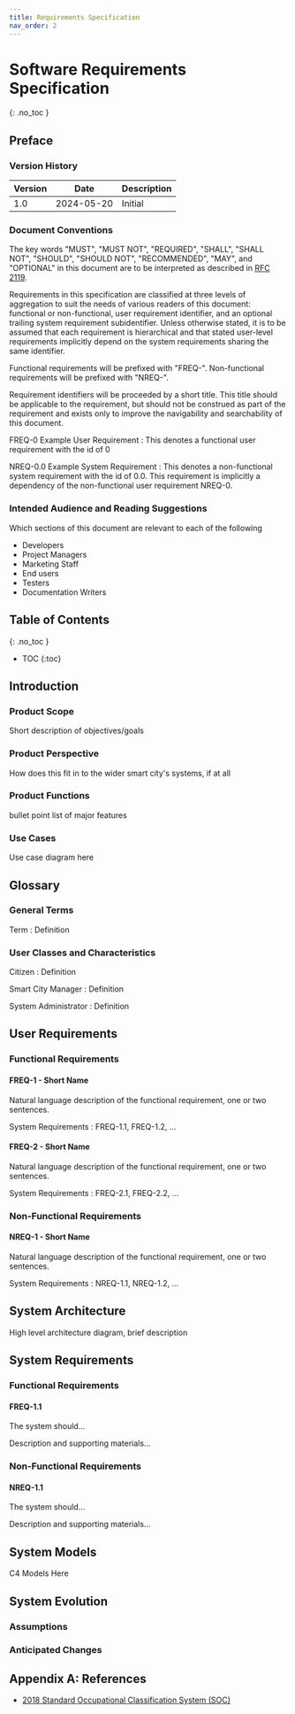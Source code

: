 ```yaml
---
title: Requirements Specification
nav_order: 2
---
```


# Software Requirements Specification
{: .no_toc }

## Preface

### Version History

| Version | Date       | Description |
| ------- | ---------- | ----------- |
| 1.0     | 2024-05-20 | Initial     |

### Document Conventions

The key words "MUST", "MUST NOT", "REQUIRED", "SHALL", "SHALL NOT", "SHOULD", "SHOULD NOT", "RECOMMENDED", "MAY", and "OPTIONAL" in this document are to be interpreted as described in [RFC 2119](https://datatracker.ietf.org/doc/html/rfc2119).

Requirements in this specification are classified at three levels of aggregation to suit the needs of various readers of this document: functional or non-functional, user requirement identifier, and an optional trailing system requirement subidentifier. Unless otherwise stated, it is to be assumed that each requirement is hierarchical and that stated user-level requirements implicitly depend on the system requirements sharing the same identifier.

Functional requirements will be prefixed with "FREQ-". Non-functional requirements will be prefixed with "NREQ-".

Requirement identifiers will be proceeded by a short title. This title should be applicable to the requirement, but should not be construed as part of the requirement and exists only to improve the navigability and searchability of this document.

FREQ-0 Example User Requirement
: This denotes a functional user requirement with the id of 0

NREQ-0.0 Example System Requirement
: This denotes a non-functional system requirement with the id of 0.0. This requirement is implicitly a dependency of the non-functional user requirement NREQ-0.

### Intended Audience and Reading Suggestions

Which sections of this document are relevant to each of the following

* Developers
* Project Managers
* Marketing Staff
* End users
* Testers
* Documentation Writers

## Table of Contents
{: .no_toc }

- TOC
{:toc}

## Introduction

### Product Scope

Short description of objectives/goals

### Product Perspective

How does this fit in to the wider smart city's systems, if at all

### Product Functions

bullet point list of major features

### Use Cases

Use case diagram here

## Glossary

### General Terms

Term
: Definition

### User Classes and Characteristics

Citizen
: Definition

Smart City Manager
: Definition

System Administrator
: Definition

## User Requirements

### Functional Requirements

#### FREQ-1 - Short Name

Natural language description of the functional requirement, one or two sentences.

System Requirements
: FREQ-1.1, FREQ-1.2, ...

#### FREQ-2 - Short Name

Natural language description of the functional requirement, one or two sentences.

System Requirements
: FREQ-2.1, FREQ-2.2, ...

### Non-Functional Requirements

#### NREQ-1 - Short Name

Natural language description of the functional requirement, one or two sentences.

System Requirements
: NREQ-1.1, NREQ-1.2, ...

## System Architecture

High level architecture diagram, brief description

## System Requirements

### Functional Requirements

#### FREQ-1.1

The system should...

Description and supporting materials...

### Non-Functional Requirements

#### NREQ-1.1

The system should...

Description and supporting materials...

## System Models

C4 Models Here

## System Evolution

### Assumptions

### Anticipated Changes

## Appendix A: References

* [2018 Standard Occupational Classification System (SOC)](https://www.bls.gov/soc/2018/)
